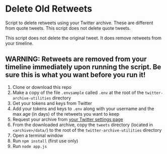 # Delete Old Retweets

Script to delete retweets using your Twitter archive. These are different from quote tweets. This script does not delete quote tweets.

This script does not delete the original tweet. It does remove retweets from your timeline.

## WARNING: Retweets are removed from your timeline immediately upon running the script. Be sure this is what you want before you run it!

1. Clone or download this repo
1. Make a copy of the file `.envsample` called `.env` at the root of the `twitter-archive-utilities` directory
1. Get your tokens and keys from Twitter
1. Add your tokens and keys to `.env` along with your username and the max age (in days) of the retweets you want to keep
1. Request your archive from [your Twitter settings page](https://twitter.com/settings/account)
1. From the downloaded archive, copy the `tweets` directory (located in `<archive>/data/`) to the root of the `twitter-archive-utilities` directory
1. Open a terminal window
1. Run `npm install` (first use only)
1. Run `node app.js`
